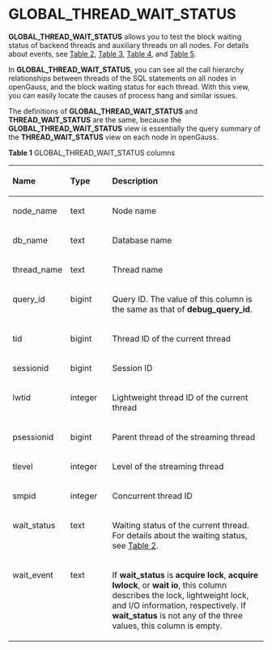 # GLOBAL\_THREAD\_WAIT\_STATUS<a name="EN-US_TOPIC_0245374744"></a>

**GLOBAL\_THREAD\_WAIT\_STATUS**  allows you to test the block waiting status of backend threads and auxiliary threads on all nodes.  For details about events, see  [Table 2](../DatabaseReference/pg_thread_wait_status.md#en-us_topic_0237122466_en-us_topic_0059777957_t794f802302c24514a5db22d51eabacc4),  [Table 3](../DatabaseReference/pg_thread_wait_status.md#en-us_topic_0237122466_table38811324183420),  [Table 4](../DatabaseReference/pg_thread_wait_status.md#en-us_topic_0237122466_table124603113369), and  [Table 5](../DatabaseReference/pg_thread_wait_status.md#en-us_topic_0237122466_table11826123533718).

In  **GLOBAL\_THREAD\_WAIT\_STATUS**, you can see all the call hierarchy relationships between threads of the SQL statements on all nodes in openGauss, and the block waiting status for each thread. With this view, you can easily locate the causes of process hang and similar issues.

The definitions of  **GLOBAL\_THREAD\_WAIT\_STATUS**  and  **THREAD\_WAIT\_STATUS**  are the same, because the  **GLOBAL\_THREAD\_WAIT\_STATUS**  view is essentially the query summary of the  **THREAD\_WAIT\_STATUS**  view on each node in openGauss.

**Table  1**  GLOBAL\_THREAD\_WAIT\_STATUS columns

<a name="en-us_topic_0237122640_table662933112916"></a>
<table><thead align="left"><tr id="en-us_topic_0237122640_row11222433122910"><th class="cellrowborder" valign="top" width="17.27%" id="mcps1.2.4.1.1"><p id="en-us_topic_0237122640_p122221533182917"><a name="en-us_topic_0237122640_p122221533182917"></a><a name="en-us_topic_0237122640_p122221533182917"></a><strong id="b56281743154818"><a name="b56281743154818"></a><a name="b56281743154818"></a>Name</strong></p>
</th>
<th class="cellrowborder" valign="top" width="16.8%" id="mcps1.2.4.1.2"><p id="en-us_topic_0237122640_p722317332297"><a name="en-us_topic_0237122640_p722317332297"></a><a name="en-us_topic_0237122640_p722317332297"></a><strong id="b4348164416489"><a name="b4348164416489"></a><a name="b4348164416489"></a>Type</strong></p>
</th>
<th class="cellrowborder" valign="top" width="65.93%" id="mcps1.2.4.1.3"><p id="en-us_topic_0237122640_p1822383316298"><a name="en-us_topic_0237122640_p1822383316298"></a><a name="en-us_topic_0237122640_p1822383316298"></a><strong id="b13141645144813"><a name="b13141645144813"></a><a name="b13141645144813"></a>Description</strong></p>
</th>
</tr>
</thead>
<tbody><tr id="en-us_topic_0237122640_row7223153312916"><td class="cellrowborder" valign="top" width="17.27%" headers="mcps1.2.4.1.1 "><p id="en-us_topic_0237122640_p222313312296"><a name="en-us_topic_0237122640_p222313312296"></a><a name="en-us_topic_0237122640_p222313312296"></a>node_name</p>
</td>
<td class="cellrowborder" valign="top" width="16.8%" headers="mcps1.2.4.1.2 "><p id="en-us_topic_0237122640_p1222314339298"><a name="en-us_topic_0237122640_p1222314339298"></a><a name="en-us_topic_0237122640_p1222314339298"></a>text</p>
</td>
<td class="cellrowborder" valign="top" width="65.93%" headers="mcps1.2.4.1.3 "><p id="en-us_topic_0237122640_p16224153352916"><a name="en-us_topic_0237122640_p16224153352916"></a><a name="en-us_topic_0237122640_p16224153352916"></a>Node name</p>
</td>
</tr>
<tr id="en-us_topic_0237122640_row182241433152910"><td class="cellrowborder" valign="top" width="17.27%" headers="mcps1.2.4.1.1 "><p id="en-us_topic_0237122640_p1722417336293"><a name="en-us_topic_0237122640_p1722417336293"></a><a name="en-us_topic_0237122640_p1722417336293"></a>db_name</p>
</td>
<td class="cellrowborder" valign="top" width="16.8%" headers="mcps1.2.4.1.2 "><p id="en-us_topic_0237122640_p15224143318296"><a name="en-us_topic_0237122640_p15224143318296"></a><a name="en-us_topic_0237122640_p15224143318296"></a>text</p>
</td>
<td class="cellrowborder" valign="top" width="65.93%" headers="mcps1.2.4.1.3 "><p id="en-us_topic_0237122640_p102241733202915"><a name="en-us_topic_0237122640_p102241733202915"></a><a name="en-us_topic_0237122640_p102241733202915"></a>Database name</p>
</td>
</tr>
<tr id="en-us_topic_0237122640_row1922463311293"><td class="cellrowborder" valign="top" width="17.27%" headers="mcps1.2.4.1.1 "><p id="en-us_topic_0237122640_p322443313294"><a name="en-us_topic_0237122640_p322443313294"></a><a name="en-us_topic_0237122640_p322443313294"></a>thread_name</p>
</td>
<td class="cellrowborder" valign="top" width="16.8%" headers="mcps1.2.4.1.2 "><p id="en-us_topic_0237122640_p13224133312299"><a name="en-us_topic_0237122640_p13224133312299"></a><a name="en-us_topic_0237122640_p13224133312299"></a>text</p>
</td>
<td class="cellrowborder" valign="top" width="65.93%" headers="mcps1.2.4.1.3 "><p id="en-us_topic_0237122640_p7224173311290"><a name="en-us_topic_0237122640_p7224173311290"></a><a name="en-us_topic_0237122640_p7224173311290"></a>Thread name</p>
</td>
</tr>
<tr id="en-us_topic_0237122640_row1622433392914"><td class="cellrowborder" valign="top" width="17.27%" headers="mcps1.2.4.1.1 "><p id="en-us_topic_0237122640_p1922517336292"><a name="en-us_topic_0237122640_p1922517336292"></a><a name="en-us_topic_0237122640_p1922517336292"></a>query_id</p>
</td>
<td class="cellrowborder" valign="top" width="16.8%" headers="mcps1.2.4.1.2 "><p id="en-us_topic_0237122640_p162251733182913"><a name="en-us_topic_0237122640_p162251733182913"></a><a name="en-us_topic_0237122640_p162251733182913"></a>bigint</p>
</td>
<td class="cellrowborder" valign="top" width="65.93%" headers="mcps1.2.4.1.3 "><p id="en-us_topic_0237122640_p322515333296"><a name="en-us_topic_0237122640_p322515333296"></a><a name="en-us_topic_0237122640_p322515333296"></a>Query ID. The value of this column is the same as that of <strong id="b1489194819488"><a name="b1489194819488"></a><a name="b1489194819488"></a>debug_query_id</strong>.</p>
</td>
</tr>
<tr id="en-us_topic_0237122640_row522543322918"><td class="cellrowborder" valign="top" width="17.27%" headers="mcps1.2.4.1.1 "><p id="en-us_topic_0237122640_p192254339290"><a name="en-us_topic_0237122640_p192254339290"></a><a name="en-us_topic_0237122640_p192254339290"></a>tid</p>
</td>
<td class="cellrowborder" valign="top" width="16.8%" headers="mcps1.2.4.1.2 "><p id="en-us_topic_0237122640_p1722543362919"><a name="en-us_topic_0237122640_p1722543362919"></a><a name="en-us_topic_0237122640_p1722543362919"></a>bigint</p>
</td>
<td class="cellrowborder" valign="top" width="65.93%" headers="mcps1.2.4.1.3 "><p id="en-us_topic_0237122640_p162251331296"><a name="en-us_topic_0237122640_p162251331296"></a><a name="en-us_topic_0237122640_p162251331296"></a>Thread ID of the current thread</p>
</td>
</tr>
<tr id="en-us_topic_0237122640_row12251333122918"><td class="cellrowborder" valign="top" width="17.27%" headers="mcps1.2.4.1.1 "><p id="en-us_topic_0237122640_p182255333297"><a name="en-us_topic_0237122640_p182255333297"></a><a name="en-us_topic_0237122640_p182255333297"></a>sessionid</p>
</td>
<td class="cellrowborder" valign="top" width="16.8%" headers="mcps1.2.4.1.2 "><p id="en-us_topic_0237122640_p1722623310299"><a name="en-us_topic_0237122640_p1722623310299"></a><a name="en-us_topic_0237122640_p1722623310299"></a>bigint</p>
</td>
<td class="cellrowborder" valign="top" width="65.93%" headers="mcps1.2.4.1.3 "><p id="en-us_topic_0237122640_p722633311293"><a name="en-us_topic_0237122640_p722633311293"></a><a name="en-us_topic_0237122640_p722633311293"></a>Session ID</p>
</td>
</tr>
<tr id="en-us_topic_0237122640_row16226183310293"><td class="cellrowborder" valign="top" width="17.27%" headers="mcps1.2.4.1.1 "><p id="en-us_topic_0237122640_p32261339290"><a name="en-us_topic_0237122640_p32261339290"></a><a name="en-us_topic_0237122640_p32261339290"></a>lwtid</p>
</td>
<td class="cellrowborder" valign="top" width="16.8%" headers="mcps1.2.4.1.2 "><p id="en-us_topic_0237122640_p1222633352919"><a name="en-us_topic_0237122640_p1222633352919"></a><a name="en-us_topic_0237122640_p1222633352919"></a>integer</p>
</td>
<td class="cellrowborder" valign="top" width="65.93%" headers="mcps1.2.4.1.3 "><p id="en-us_topic_0237122640_p6226193311298"><a name="en-us_topic_0237122640_p6226193311298"></a><a name="en-us_topic_0237122640_p6226193311298"></a>Lightweight thread ID of the current thread</p>
</td>
</tr>
<tr id="row1866123820178"><td class="cellrowborder" valign="top" width="17.27%" headers="mcps1.2.4.1.1 "><p id="p1841630191617"><a name="p1841630191617"></a><a name="p1841630191617"></a>psessionid</p>
</td>
<td class="cellrowborder" valign="top" width="16.8%" headers="mcps1.2.4.1.2 "><p id="p1251930161615"><a name="p1251930161615"></a><a name="p1251930161615"></a>bigint</p>
</td>
<td class="cellrowborder" valign="top" width="65.93%" headers="mcps1.2.4.1.3 "><p id="p195129277281"><a name="p195129277281"></a><a name="p195129277281"></a>Parent thread of the streaming thread</p>
</td>
</tr>
<tr id="row18737144231712"><td class="cellrowborder" valign="top" width="17.27%" headers="mcps1.2.4.1.1 "><p id="p1488234151618"><a name="p1488234151618"></a><a name="p1488234151618"></a>tlevel</p>
</td>
<td class="cellrowborder" valign="top" width="16.8%" headers="mcps1.2.4.1.2 "><p id="p15488134151619"><a name="p15488134151619"></a><a name="p15488134151619"></a>integer</p>
</td>
<td class="cellrowborder" valign="top" width="65.93%" headers="mcps1.2.4.1.3 "><p id="p10488183411165"><a name="p10488183411165"></a><a name="p10488183411165"></a>Level of the streaming thread</p>
</td>
</tr>
<tr id="en-us_topic_0237122640_row162276331299"><td class="cellrowborder" valign="top" width="17.27%" headers="mcps1.2.4.1.1 "><p id="en-us_topic_0237122640_p2227533192910"><a name="en-us_topic_0237122640_p2227533192910"></a><a name="en-us_topic_0237122640_p2227533192910"></a>smpid</p>
</td>
<td class="cellrowborder" valign="top" width="16.8%" headers="mcps1.2.4.1.2 "><p id="en-us_topic_0237122640_p02277338290"><a name="en-us_topic_0237122640_p02277338290"></a><a name="en-us_topic_0237122640_p02277338290"></a>integer</p>
</td>
<td class="cellrowborder" valign="top" width="65.93%" headers="mcps1.2.4.1.3 "><p id="en-us_topic_0237122640_p1122823316298"><a name="en-us_topic_0237122640_p1122823316298"></a><a name="en-us_topic_0237122640_p1122823316298"></a>Concurrent thread ID</p>
</td>
</tr>
<tr id="en-us_topic_0237122640_row722812339294"><td class="cellrowborder" valign="top" width="17.27%" headers="mcps1.2.4.1.1 "><p id="en-us_topic_0237122640_p16228183382912"><a name="en-us_topic_0237122640_p16228183382912"></a><a name="en-us_topic_0237122640_p16228183382912"></a>wait_status</p>
</td>
<td class="cellrowborder" valign="top" width="16.8%" headers="mcps1.2.4.1.2 "><p id="en-us_topic_0237122640_p192281733112915"><a name="en-us_topic_0237122640_p192281733112915"></a><a name="en-us_topic_0237122640_p192281733112915"></a>text</p>
</td>
<td class="cellrowborder" valign="top" width="65.93%" headers="mcps1.2.4.1.3 "><p id="en-us_topic_0237122640_p1122820333294"><a name="en-us_topic_0237122640_p1122820333294"></a><a name="en-us_topic_0237122640_p1122820333294"></a>Waiting status of the current thread. For details about the waiting status, see <a href="../DatabaseReference/pg_thread_wait_status.md#en-us_topic_0237122466_en-us_topic_0059777957_t794f802302c24514a5db22d51eabacc4">Table 2</a>.</p>
</td>
</tr>
<tr id="en-us_topic_0237122640_row142282033152915"><td class="cellrowborder" valign="top" width="17.27%" headers="mcps1.2.4.1.1 "><p id="en-us_topic_0237122640_p3228113316292"><a name="en-us_topic_0237122640_p3228113316292"></a><a name="en-us_topic_0237122640_p3228113316292"></a>wait_event</p>
</td>
<td class="cellrowborder" valign="top" width="16.8%" headers="mcps1.2.4.1.2 "><p id="en-us_topic_0237122640_p102281933132919"><a name="en-us_topic_0237122640_p102281933132919"></a><a name="en-us_topic_0237122640_p102281933132919"></a>text</p>
</td>
<td class="cellrowborder" valign="top" width="65.93%" headers="mcps1.2.4.1.3 "><p id="en-us_topic_0237122640_p122291833182913"><a name="en-us_topic_0237122640_p122291833182913"></a><a name="en-us_topic_0237122640_p122291833182913"></a>If <strong id="b71238513498"><a name="b71238513498"></a><a name="b71238513498"></a>wait_status</strong> is <strong id="b1124450496"><a name="b1124450496"></a><a name="b1124450496"></a>acquire lock</strong>, <strong id="b11250554911"><a name="b11250554911"></a><a name="b11250554911"></a>acquire lwlock</strong>, or <strong id="b612585154914"><a name="b612585154914"></a><a name="b612585154914"></a>wait io</strong>, this column describes the lock, lightweight lock, and I/O information, respectively. If <strong id="b148031712144912"><a name="b148031712144912"></a><a name="b148031712144912"></a>wait_status</strong> is not any of the three values, this column is empty.</p>
</td>
</tr>
</tbody>
</table>

